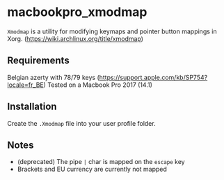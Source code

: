 # macbookpro_xmodmap
`Xmodmap` is a utility for modifying keymaps and pointer button mappings in Xorg. (https://wiki.archlinux.org/title/xmodmap)

## Requirements
Belgian azerty with 78/79 keys (https://support.apple.com/kb/SP754?locale=fr_BE)
Tested on a Macbook Pro 2017 (14.1)

## Installation
Create the `.Xmodmap` file into your user profile folder.

## Notes
- (deprecated) The pipe `|` char is mapped on the `escape` key
- Brackets and EU currency are currently not mapped
